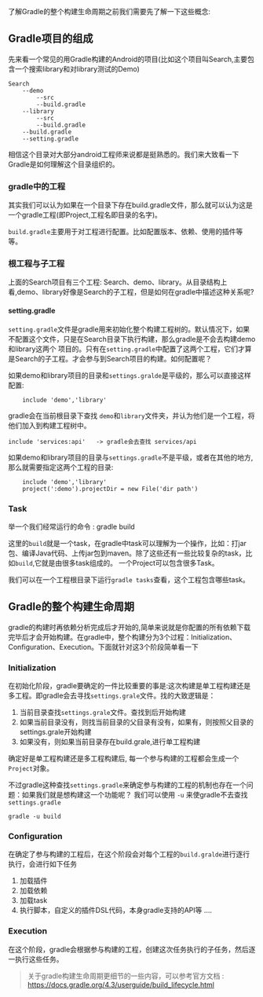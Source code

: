 了解Gradle的整个构建生命周期之前我们需要先了解一下这些概念:

## Gradle项目的组成

先来看一个常见的用Gradle构建的Android的项目(比如这个项目叫Search,主要包含一个搜索library和对library测试的Demo)

    Search 
        --demo
            --src
            --build.gradle
        --library
            --src
            --build.gradle
        --build.gradle
        --setting.gradle

相信这个目录对大部分android工程师来说都是挺熟悉的。我们来大致看一下Gradle是如何理解这个目录组织的。

### gradle中的工程

其实我们可以认为如果在一个目录下存在build.gradle文件，那么就可以认为这是一个gradle工程(即Project,工程名即目录的名字)。

`build.gradle`主要用于对工程进行配置。比如配置版本、依赖、使用的插件等等。

### 根工程与子工程

上面的Search项目有三个工程: Search、demo、library。从目录结构上看,demo、library好像是Search的子工程，但是如何在gradle中描述这种关系呢?

#### setting.gradle

`setting.gradle`文件是gradle用来初始化整个构建工程树的。默认情况下，如果不配置这个文件，只是在Search目录下执行构建，那么gradle是不会去构建demo和library这两个
项目的。只有在`setting.gradle`中配置了这两个工程，它们才算是Search的子工程。才会参与到Search项目的构建。如何配置呢？

如果demo和library项目的目录和`settings.gralde`是平级的，那么可以直接这样配置:
```
    include 'demo','library'
```
gradle会在当前根目录下查找 `demo`和`library`文件夹，并认为他们是一个工程，将他们加入到构建工程树中。

```
include 'services:api'   -> gradle会去查找 services/api
```

如果demo和library项目的目录与`settings.gradle`不是平级，或者在其他的地方,那么就需要指定这两个工程的目录:

```
    include 'demo','library'
    project(':demo').projectDir = new File('dir path')
```

### Task

举一个我们经常运行的命令 : gradle build

这里的`build`就是一个task，在gradle中task可以理解为一个操作，比如：打jar包、编译Java代码、上传jar包到maven。除了这些还有一些比较复杂的task，比如`build`,它就是由很多task组成的。
一个Project可以包含很多Task。

我们可以在一个工程根目录下运行`gradle tasks`查看，这个工程包含哪些task。

## Gradle的整个构建生命周期

gradle的构建时再依赖分析完成后才开始的,简单来说就是你配置的所有依赖下载完毕后才会开始构建。在gradle中，整个构建分为3个过程：Initialization、Configuration、Execution。下面就针对这3个阶段简单看一下

### Initialization

在初始化阶段，gradle要确定的一件比较重要的事是:这次构建是单工程构建还是多工程。即gradle会去寻找`settings.grale`文件。找的大致逻辑是：

1. 当前目录查找`settings.grale`文件。查找到后开始构建
2. 如果当前目录没有，则找当前目录的父目录有没有，如果有，则按照父目录的settings.grale开始构建
3. 如果没有，则如果当前目录存在build.grale,进行单工程构建

确定好是单工程构建还是多工程构建后, 每一个参与构建的工程都会生成一个`Project`对象。 

不过gradle这种查找`settings.gradle`来确定参与构建的工程的机制也存在一个问题：如果我们就是想构建这一个功能呢？ 我们可以使用 `-u` 来使gradle不去查找`settings.gradle`

```
gradle -u build
```

### Configuration

在确定了参与构建的工程后，在这个阶段会对每个工程的`build.gralde`进行逐行执行，会进行如下任务

1. 加载插件
2. 加载依赖
3. 加载task
4. 执行脚本，自定义的插件DSL代码，本身gradle支持的API等
....

### Execution

在这个阶段，gradle会根据参与构建的工程，创建这次任务执行的子任务，然后逐一执行这些任务。


> 关于gradle构建生命周期更细节的一些内容，可以参考官方文档 : https://docs.gradle.org/4.3/userguide/build_lifecycle.html





